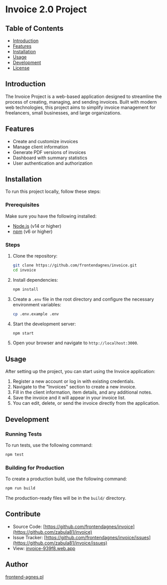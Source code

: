 # Invoice 2.0 Project

## Table of Contents

- [Introduction](#introduction)
- [Features](#features)
- [Installation](#installation)
- [Usage](#usage)
- [Development](#development)
- [License](#license)

## Introduction

The Invoice Project is a web-based application designed to streamline the process of creating, managing, and sending invoices. Built with modern web technologies, this project aims to simplify invoice management for freelancers, small businesses, and large organizations.

## Features

- Create and customize invoices
- Manage client information
- Generate PDF versions of invoices
- Dashboard with summary statistics
- User authentication and authorization

## Installation

To run this project locally, follow these steps:

### Prerequisites

Make sure you have the following installed:

- [Node.js](https://nodejs.org/) (v14 or higher)
- [npm](https://www.npmjs.com/) (v6 or higher)

### Steps

1. Clone the repository:

   ```sh
   git clone https://github.com/frontendagnes/invoice.git
   cd invoice
   ```

2. Install dependencies:

   ```sh
   npm install
   ```

3. Create a `.env` file in the root directory and configure the necessary environment variables:

   ```sh
   cp .env.example .env
   ```

4. Start the development server:

   ```sh
   npm start
   ```

5. Open your browser and navigate to `http://localhost:3000`.

## Usage

After setting up the project, you can start using the Invoice application:

1. Register a new account or log in with existing credentials.
2. Navigate to the "Invoices" section to create a new invoice.
3. Fill in the client information, item details, and any additional notes.
4. Save the invoice and it will appear in your invoice list.
5. You can edit, delete, or send the invoice directly from the application.

## Development

### Running Tests

To run tests, use the following command:

```sh
npm test
```

### Building for Production

To create a production build, use the following command:

```sh
npm run build
```

The production-ready files will be in the `build/` directory.
## Contribute

* Source Code:  [https://github.com/frontendagnes/invoice](https://github.com/zabula81/invoice)
* Issue Tracker:  [https://github.com/frontendagnes/invoice/issues](https://github.com/zabula81/invoice/issues)
* View: [invoice-939f8.web.app](https://invoice-939f8.web.app/)

## Author

[frontend-agnes.pl](https://frontend-agnes.pl/)